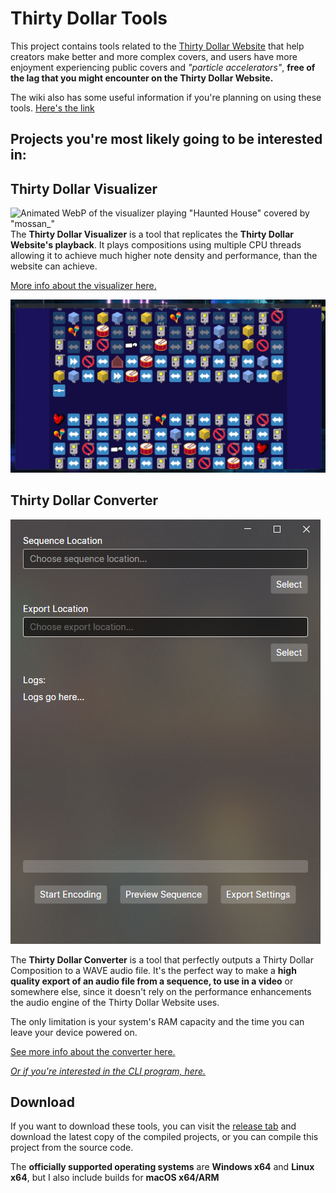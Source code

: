 # Thirty Dollar Tools

This project contains tools related to the 
[Thirty Dollar Website](https://thirtydollar.website/) 
that help creators make better and more complex covers,
and users have more enjoyment experiencing public covers and _"particle accelerators"_, 
**free of the lag that you might encounter on the Thirty Dollar Website.** 

The wiki also has some useful information if you're planning on using these tools.
[Here's the link](https://github.com/t1stm/ThirtyDollarTools/wiki)

## Projects you're most likely going to be interested in: 

## Thirty Dollar Visualizer

![Animated WebP of the visualizer playing "Haunted House" covered by "mossan_"](Screenshots/visualizer-demo.webp)
The **Thirty Dollar Visualizer** is a tool that replicates the **Thirty Dollar Website's playback**.
It plays compositions using multiple CPU threads allowing it to
achieve much higher note density and performance, than the website can achieve.

[More info about the visualizer here.](ThirtyDollarVisualizer/README.md)

![Screenshot of the visualizer playing "Haunted House" covered by "mossan_"](Screenshots/visualizer-running.png)

## Thirty Dollar Converter
![Screenshot of the GUI](Screenshots/converter-sample.png)

The **Thirty Dollar Converter** is a tool that perfectly 
outputs a Thirty Dollar Composition to a WAVE audio file.
It's the perfect way to make a **high quality export of an audio file 
from a sequence, to use in a video** or somewhere else, since it 
doesn't rely on the performance enhancements the 
audio engine of the Thirty Dollar Website uses.

The only limitation is your system's RAM capacity and 
the time you can leave your device powered on.

[See more info about the converter here.](ThirtyDollarConverter.GUI/README.md)

[_Or if you're interested in the CLI program, here._](ThirtyDollarConverter.Debug/README.md)

## Download

If you want to download these tools, you can visit the
[release tab](https://github.com/t1stm/ThirtyDollarTools/releases) and download the 
latest copy of the compiled projects, or you can compile this project from the source code.

The **officially supported operating systems** are **Windows x64** and **Linux x64**, but I also include builds for **macOS x64/ARM**
